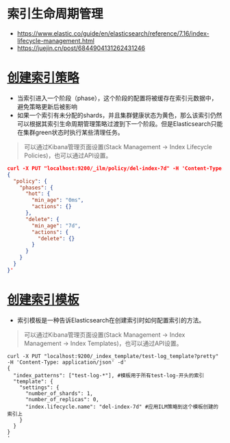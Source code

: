 # 索引生命周期管理
* https://www.elastic.co/guide/en/elasticsearch/reference/7.16/index-lifecycle-management.html
* https://juejin.cn/post/6844904131262431246


# [创建索引策略](https://www.elastic.co/guide/en/elasticsearch/reference/7.10/set-up-lifecycle-policy.html)
* 当索引进入一个阶段（phase），这个阶段的配置将被缓存在索引元数据中，避免策略更新后被影响
* 如果一个索引有未分配的shards，并且集群健康状态为黄色，那么该索引仍然可以根据其索引生命周期管理策略过渡到下一个阶段。但是Elasticsearch只能在集群green状态时执行某些清理任务。
>可以通过Kibana管理页面设置(Stack Management -> Index Lifecycle Policies)，也可以通过API设置。
```json
curl -X PUT "localhost:9200/_ilm/policy/del-index-7d" -H 'Content-Type: application/json' -d'
{
  "policy": {
    "phases": {
      "hot": {
        "min_age": "0ms",
        "actions": {}
      },
      "delete": {
        "min_age": "7d",
        "actions": {
          "delete": {}
        }
      }
    }
  }
}'
```

# [创建索引模板](https://www.elastic.co/guide/en/elasticsearch/reference/7.10/index-templates.html)
* 索引模板是一种告诉Elasticsearch在创建索引时如何配置索引的方法。
>可以通过Kibana管理页面设置(Stack Management -> Index Management -> Index Templates)，也可以通过API设置。
```
curl -X PUT "localhost:9200/_index_template/test-log_template?pretty" -H 'Content-Type: application/json' -d'
{
  "index_patterns": ["test-log-*"], #模板用于所有test-log-开头的索引
  "template": {
    "settings": {
      "number_of_shards": 1,
      "number_of_replicas": 0,
      "index.lifecycle.name": "del-index-7d" #应用ILM策略到这个模板创建的索引上
    }
  }
}
'
```
